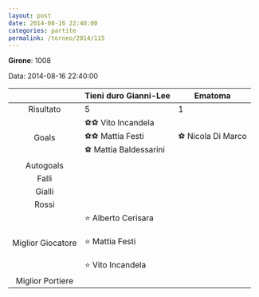 ```yaml
---
layout: post
date: 2014-08-16 22:40:00
categories: partite
permalink: /torneo/2014/115
---
```

**Girone**: 1008

Data: 2014-08-16 22:40:00

| | Tieni duro Gianni-Lee | Ematoma |
|:-----:|-----|-----|
Risultato|5|1
Goals|⚽⚽ Vito Incandela<br/>⚽⚽ Mattia Festi<br/>⚽ Mattia Baldessarini|⚽ Nicola Di Marco<br/>
Autogoals||
Falli||
Gialli||
Rossi||
Miglior Giocatore|⭐ Alberto Cerisara<br/><br/>⭐ Mattia Festi<br/><br/>⭐ Vito Incandela<br/>|
Miglior Portiere||